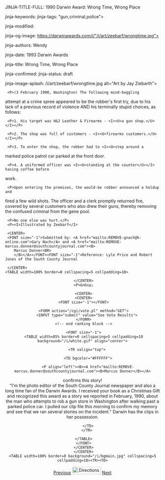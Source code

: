 JINJA-TITLE-FULL: 1990 Darwin Award: Wrong Time, Wrong Place

<META name="description" content="1990 Darwin Award: Wrong Time, Wrong Place: A man tried to commit a robbery in Renton, WA. This was probably his first attempt, as suggested by the fact that he had no previous record of violent crime, and by his terminally stupid choices as listed below: 1. The target was H&J Leather ">

jinja-keywords:
jinja-tags: "gun,criminal,police">

jinja-modified:

jinja-og-image: https://darwinawards.com/i/"/i/art/zeebarf/wrongtime.jpg">

jinja-authors: Wendy

jinja-date: 1993 Darwin Awards


jinja-title: Wrong Time, Wrong Place


jinja-confirmed:
jinja-status: draft

jinja-image-aplash: /i/art/zeebarf/wrongtime.jpg alt="Art by Jay Ziebarth">

	 <P>(3 February 1990, Washington) The following mind-boggling
attempt at a crime spree appeared to be the robber's first try, due to his
lack of a previous record of violence AND his terminally stupid
choices, as follows:</P>

	 <P>1. His target was H&J Leather & Firearms - <I><U>a gun shop.</U></I></P>

	 <P>2. The shop was full of customers - <I><U>firearms customers.</U></I></P>

	 <P>3. To enter the shop, the robber had to <I><U>step around a
marked police patrol car parked at the front
door.</U></I></P>

	 <P>4. A uniformed officer was <I><U>standing at the counter</U></I> having coffee before
work.</P>

	 <P>Upon entering the premises, the would-be robber announced a holdup and
fired a few wild shots.	 The officer and a clerk promptly returned fire,
covered by several customers who also drew their guns, thereby removing the
confused criminal from the gene pool.

	 <P>No one else was hurt.</P>
	 <P><I>Illustrated by Zeebarf</I>

	 <CENTER>
	 <FONT size="-1">Submitted by: <A href="mailto:REMOVE-gnach@k-online.com">Gary Nach</A> and <A href="mailto:REMOVE-marcus.donner@southcountyjournal.com"><B>
		Marcus Donner<BR>
		</B></A></FONT><FONT size="-1">Reference: Lyle Price and Robert Jones of the South County Journal
</FONT>

	 </CENTER>
	<TABLE width=100% border=0 cellspacing=5 cellpadding=10>
<TR valign="top">
	<TD colspan="2">
	 <P>
	 <CENTER>

	 </CENTER>
	 <P>&nbsp;

	 <CENTER>
	 <CENTER>
	 <FONT size="-1"></FONT>
<!-- begin ranking block -->
	 <FORM action="/cgi/vote.pl" method="GET">
		<INPUT type="submit" value="See Vote Results">
	 </FORM>
	 <!-- end ranking block -->

<!-- formerly email_a_friend pl -->

	 <FONT size="-1">
	 <TABLE width=85% border=0 cellspacing=5 cellpadding=10 background="/i/white.gif" align="center">

		<TR valign="top">

		 <TD bgcolor="#FFFFFF">

		 <P align="left"><B><A href="mailto:REMOVE-marcus.donner@southcountyjournal.com"><B>Marcus Donner</B></A>
confirms this story!</B><BR>
		 &quot;I'm the photo editor of the South County Journal newspaper and also a long time fan of the Darwin Awards. I received your book as a Christmas Gift and recognized this award as a story we reported in February, 1990, about the man who attempts to rob a gun store in Washington after walking past a parked police car. I pulled our clip file this morning to confirm my memory and see that we ran several stories on the incident.&quot; Darwin has the clips in her possession.

		 </TD>
		</TR>

	 </TABLE>
	 </FONT>
	 </CENTER>
	 </CENTER>
	<TABLE width=100% border=0 background="/i/bgmain.jpg" cellspacing=5 cellpadding=10><TR><TD>
<CENTER>
<A href="darwin1993-05.html">Previous</A> <IMG src="/i/arrowani.gif" width="93" height="24" border="0" alt="Directions"> <A href="darwin1993-07.html">Next</A>
</CENTER></H2>
</CENTER>

<!--#include file=nav_1993.html -->


